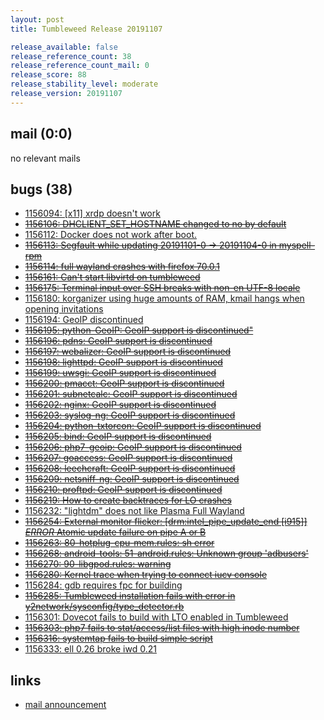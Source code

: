 ```yaml
---
layout: post
title: Tumbleweed Release 20191107

release_available: false
release_reference_count: 38
release_reference_count_mail: 0
release_score: 88
release_stability_level: moderate
release_version: 20191107
---
```


## mail (0:0)

no relevant mails

## bugs (38)

<!--more-->

- [1156094: \[x11\] xrdp doesn't work](https://bugzilla.opensuse.org/show_bug.cgi?id=1156094)
- ~~[1156106: DHCLIENT_SET_HOSTNAME changed to no by default](https://bugzilla.opensuse.org/show_bug.cgi?id=1156106)~~
- [1156112: Docker does not work after boot.](https://bugzilla.opensuse.org/show_bug.cgi?id=1156112)
- ~~[1156113: Segfault while updating 20191101-0 -> 20191104-0 in myspell-rpm](https://bugzilla.opensuse.org/show_bug.cgi?id=1156113)~~
- ~~[1156114: full wayland crashes with firefox 70.0.1](https://bugzilla.opensuse.org/show_bug.cgi?id=1156114)~~
- ~~[1156161: Can't start libvirtd on tumbleweed](https://bugzilla.opensuse.org/show_bug.cgi?id=1156161)~~
- ~~[1156175: Terminal input over SSH breaks with non-en UTF-8 locale](https://bugzilla.opensuse.org/show_bug.cgi?id=1156175)~~
- [1156180: korganizer using huge amounts of RAM, kmail hangs when opening invitations](https://bugzilla.opensuse.org/show_bug.cgi?id=1156180)
- [1156194: GeoIP discontinued](https://bugzilla.opensuse.org/show_bug.cgi?id=1156194)
- ~~[1156195: python-GeoIP: GeoIP support is discontinued"](https://bugzilla.opensuse.org/show_bug.cgi?id=1156195)~~
- ~~[1156196: pdns: GeoIP support is discontinued](https://bugzilla.opensuse.org/show_bug.cgi?id=1156196)~~
- ~~[1156197: webalizer: GeoIP support is discontinued](https://bugzilla.opensuse.org/show_bug.cgi?id=1156197)~~
- ~~[1156198: lighttpd: GeoIP support is discontinued](https://bugzilla.opensuse.org/show_bug.cgi?id=1156198)~~
- ~~[1156199: uwsgi: GeoIP support is discontinued](https://bugzilla.opensuse.org/show_bug.cgi?id=1156199)~~
- ~~[1156200: pmacct: GeoIP support is discontinued](https://bugzilla.opensuse.org/show_bug.cgi?id=1156200)~~
- ~~[1156201: subnetcalc: GeoIP support is discontinued](https://bugzilla.opensuse.org/show_bug.cgi?id=1156201)~~
- ~~[1156202: nginx: GeoIP support is discontinued](https://bugzilla.opensuse.org/show_bug.cgi?id=1156202)~~
- ~~[1156203: syslog-ng: GeoIP support is discontinued](https://bugzilla.opensuse.org/show_bug.cgi?id=1156203)~~
- ~~[1156204: python-txtorcon: GeoIP support is discontinued](https://bugzilla.opensuse.org/show_bug.cgi?id=1156204)~~
- ~~[1156205: bind: GeoIP support is discontinued](https://bugzilla.opensuse.org/show_bug.cgi?id=1156205)~~
- ~~[1156206: php7-geoip: GeoIP support is discontinued](https://bugzilla.opensuse.org/show_bug.cgi?id=1156206)~~
- ~~[1156207: goaccess: GeoIP support is discontinued](https://bugzilla.opensuse.org/show_bug.cgi?id=1156207)~~
- ~~[1156208: leechcraft: GeoIP support is discontinued](https://bugzilla.opensuse.org/show_bug.cgi?id=1156208)~~
- ~~[1156209: netsniff-ng: GeoIP support is discontinued](https://bugzilla.opensuse.org/show_bug.cgi?id=1156209)~~
- ~~[1156210: proftpd: GeoIP support is discontinued](https://bugzilla.opensuse.org/show_bug.cgi?id=1156210)~~
- ~~[1156219: How to create backtraces for LO crashes](https://bugzilla.opensuse.org/show_bug.cgi?id=1156219)~~
- [1156232: "lightdm" does not like Plasma Full Wayland](https://bugzilla.opensuse.org/show_bug.cgi?id=1156232)
- ~~[1156254: External monitor flicker: \[drm:intel_pipe_update_end \[i915\]\] *ERROR* Atomic update failure on pipe A or B](https://bugzilla.opensuse.org/show_bug.cgi?id=1156254)~~
- ~~[1156263: 80-hotplug-cpu-mem.rules: sh error](https://bugzilla.opensuse.org/show_bug.cgi?id=1156263)~~
- ~~[1156268: android-tools: 51-android.rules: Unknown group 'adbusers'](https://bugzilla.opensuse.org/show_bug.cgi?id=1156268)~~
- ~~[1156270: 90-libgpod.rules: warning](https://bugzilla.opensuse.org/show_bug.cgi?id=1156270)~~
- ~~[1156280: Kernel trace when trying to connect iucv console](https://bugzilla.opensuse.org/show_bug.cgi?id=1156280)~~
- [1156284: gdb requires fpc for building](https://bugzilla.opensuse.org/show_bug.cgi?id=1156284)
- ~~[1156285: Tumbleweed installation fails with error in y2network/sysconfig/type_detector.rb](https://bugzilla.opensuse.org/show_bug.cgi?id=1156285)~~
- [1156301: Dovecot fails to build with LTO enabled in Tumbleweed](https://bugzilla.opensuse.org/show_bug.cgi?id=1156301)
- ~~[1156303: php7 fails to stat/access/list files with high inode number](https://bugzilla.opensuse.org/show_bug.cgi?id=1156303)~~
- ~~[1156316: systemtap fails to build simple script](https://bugzilla.opensuse.org/show_bug.cgi?id=1156316)~~
- [1156333: ell 0.26 broke iwd 0.21](https://bugzilla.opensuse.org/show_bug.cgi?id=1156333)



## links

- [mail announcement](https://lists.opensuse.org/opensuse-factory/2019-11/msg00107.html)
